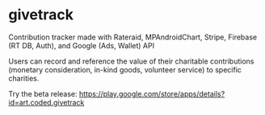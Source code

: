 ﻿# givetrack

Contribution tracker made with Rateraid, MPAndroidChart, Stripe, Firebase (RT DB, Auth), and Google (Ads, Wallet) API

Users can record and reference the value of their charitable contributions (monetary consideration, in-kind goods, volunteer service) to specific charities.

Try the beta release: https://play.google.com/store/apps/details?id=art.coded.givetrack
